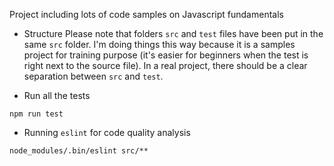 Project including lots of code samples on Javascript fundamentals

* Structure
Please note that folders `src` and `test` files have been put in the same `src` folder. 
I'm doing things this way because it is a samples project for training purpose (it's easier for beginners when the test is right next to the source file). 
In a real project, there should be a clear separation between `src` and `test`.

* Run all the tests
```
npm run test
```

* Running `eslint` for code quality analysis
```
node_modules/.bin/eslint src/**
```


